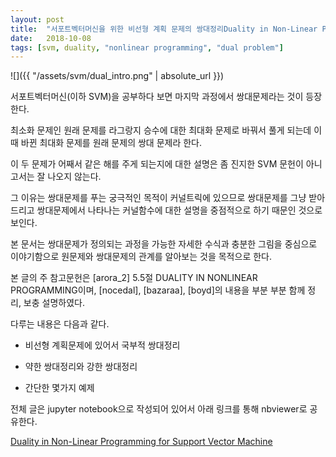 ```yaml
---
layout: post
title:  "서포트벡터머신을 위한 비선형 계획 문제의 쌍대정리Duality in Non-Linear Programming for Support Vector Machine"
date:   2018-10-08
tags: [svm, duality, "nonlinear programming", "dual problem"]
---
```


![]({{ "/assets/svm/dual_intro.png" | absolute_url }})

서포트벡터머신(이하 SVM)을 공부하다 보면 마지막 과정에서 쌍대문제라는 것이 등장한다. 

최소화 문제인 원래 문제를 라그랑지 승수에 대한 최대화 문제로 바꿔서 풀게 되는데 이 때 바뀐 최대화 문제를 원래 문제의 쌍대 문제라 한다. 

이 두 문제가 어째서 같은 해를 주게 되는지에 대한 설명은 좀 진지한 SVM 문헌이 아니고서는 잘 나오지 않는다. 

그 이유는 쌍대문제를 푸는 궁극적인 목적이 커널트릭에 있으므로 쌍대문제를 그냥 받아드리고 쌍대문제에서 나타나는 커널함수에 대한 설명을 중점적으로 하기 때문인 것으로 보인다. 

본 문서는 쌍대문제가 정의되는 과정을 가능한 자세한 수식과 충분한 그림을 중심으로 이야기함으로 원문제와 쌍대문제의 관계를 알아보는 것을 목적으로 한다. 

본 글의 주 참고문헌은 [arora_2] 5.5절 DUALITY IN NONLINEAR PROGRAMMING이며, [nocedal], [bazaraa], [boyd]의 내용을 부분 부분 함께 정리, 보충 설명하였다. 

다루는 내용은 다음과 같다.

- 비선형 계획문제에 있어서 국부적 쌍대정리

- 약한 쌍대정리와 강한 쌍대정리

- 간단한 몇가지 예제

 
전체 글은 jupyter notebook으로 작성되어 있어서 아래 링크를 통해 nbviewer로 공유한다.

[Duality in Non-Linear Programming for Support Vector Machine][duality]

[duality]: http://nbviewer.jupyter.org/github/metamath1/ml-simple-works/blob/master/svm/duality.ipynb

